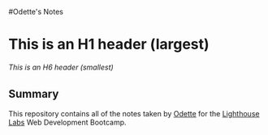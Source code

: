 #Odette's Notes
# This is an H1 header (largest)
###### This is an H6 header (smallest)
## Summary 
This repository contains all of the notes taken by [Odette](https://github.com/tshyotte) for the [Lighthouse Labs](https://www.lighthouselabs.ca/) Web Development Bootcamp.
